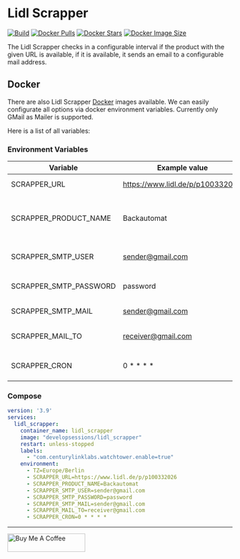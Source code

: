 # Lidl Scrapper

[![Build](https://github.com/developsessions/lidl_scrapper/actions/workflows/build.yml/badge.svg)](https://github.com/developsessions/lidl_scrapper/actions/workflows/build.yml)
[![Docker Pulls](https://badgen.net/docker/pulls/developsessions/lidl_scrapper?icon=docker&label=pulls)](https://hub.docker.com/r/developsessions/lidl_scrapper/)
[![Docker Stars](https://badgen.net/docker/stars/developsessions/lidl_scrapper?icon=docker&label=stars)](https://hub.docker.com/r/developsessions/lidl_scrapper/)
[![Docker Image Size](https://badgen.net/docker/size/developsessions/lidl_scrapper?icon=docker&label=image%20size)](https://hub.docker.com/r/developsessions/lidl_scrapper/)

The Lidl Scrapper checks in a configurable interval if the product with the given URL is available, if it is available, it sends an email to a configurable mail address.

## Docker

There are also Lidl Scrapper [Docker](https://hub.docker.com/r/developsessions/lidl_scrapper/) images available.
We can easily configurate all options via docker environment variables.
Currently only GMail as Mailer is supported.

Here is a list of all variables:

### Environment Variables

| Variable                  | Example value                    | Description                                                                |
|---------------------------|----------------------------------|----------------------------------------------------------------------------|
| SCRAPPER_URL              | https://www.lidl.de/p/p100332026 | The URL of the Lidl product to check                                       |
| SCRAPPER_PRODUCT_NAME     | Backautomat                      | Optionally a name for the product which is used on console and in the mail |
| SCRAPPER_SMTP_USER        | sender@gmail.com                 | The mail login, normally the sender mail address                           |
| SCRAPPER_SMTP_PASSWORD    | password                         | The password for the sender mail account                                   |
| SCRAPPER_SMTP_MAIL        | sender@gmail.com                 | The sender mail address                                                    |
| SCRAPPER_MAIL_TO          | receiver@gmail.com               | The receiver mail address if a product is available                        |
| SCRAPPER_CRON             | 0 * * * *                        | The cron pattern, a good ressource is https://crontab.guru                 |

### Compose

```yml
version: '3.9'
services:
  lidl_scrapper:
    container_name: lidl_scrapper
    image: "developsessions/lidl_scrapper"
    restart: unless-stopped
    labels:
      - "com.centurylinklabs.watchtower.enable=true"      
    environment:
      - TZ=Europe/Berlin
      - SCRAPPER_URL=https://www.lidl.de/p/p100332026
      - SCRAPPER_PRODUCT_NAME=Backautomat
      - SCRAPPER_SMTP_USER=sender@gmail.com
      - SCRAPPER_SMTP_PASSWORD=password
      - SCRAPPER_SMTP_MAIL=sender@gmail.com
      - SCRAPPER_MAIL_TO=receiver@gmail.com
      - SCRAPPER_CRON=0 * * * *
```

---

<a href="https://www.buymeacoffee.com/developsessions" target="_blank"><img src="https://www.buymeacoffee.com/assets/img/guidelines/download-assets-sm-1.svg" alt="Buy Me A Coffee" height="41" width="174"></a>